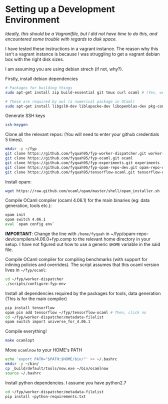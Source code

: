 # Setting up a Development Environment

*Ideally, this should be a Vagrantfile, but I did not have time to do this,
and encountered some trouble with regards to disk space.*

I have tested these instructions in a vagrant instance. The reason why this
isn't a vagrant instance is because I was struggling to get a vagrant debian
box with the right disk sizes.

I am assuming you are using debian strech (if not, why?).

Firstly, install debian dependencies

```bash
# Packages for building things
sudo apt-get install zip build-essential git tmux curl ocaml # (Yes, we need a system copy of OCaml)

# These are required by owl (a numerical package in OCaml)
sudo apt-get install libgsl0-dev liblapacke-dev libopenblas-dev pkg-config libplplot-dev libshp-dev m4 libffi-dev python-pip
```

Generate SSH keys

```bash
ssh-keygen
```

Clone all the relevant repos: (You will need to enter your github
credentials 5 times).

```bash
mkdir -p ~/fyp
git clone https://github.com/fyquah95/fyp-worker-dispatcher.git worker-dispatcher
git clone https://github.com/fyquah95/fyp-ocaml.git ocaml
git clone https://github.com/fyquah95/fyp-experiments.git experiments
git clone https://github.com/fyquah95/fyp-opam-repo-dev.git opam-repo-dev
git clone https://github.com/fyquah95/tensorflow-ocaml.git tensorflow-ocaml
```

Install opam:

```bash
wget https://raw.github.com/ocaml/opam/master/shell/opam_installer.sh -O - | sudo sh -s /usr/local/bin
```

Compile OCaml compiler (ocaml 4.06.1) for the main binaries (eg: data
generation, tools etc.):

```bash
opam init
opam switch 4.06.1
eval `opam config env`
```

**IMPORTANT**: Change the line with `/home/fyquah` in
~/fyp/opam-repo-dev/compilers/4.06.0+fyp.comp to the relevant home directory
in your setup. I have not figured out how to use a generic `$HOME` variable
in the said file.

Compile OCaml compiler for compiling benchmarks (with support for inlining
policies and overrides). The script assumes that this ocaml version lives
in `~/fyp/ocaml`:

```bash
cd ~/fyp/worker-dispatcher
./scripts/configure-fyp-env
```

Install all dependencies required by the packages for tools, data generation
(This is for the main compiler)

```bash
pip install tensorflow
opam pin add tensorflow ~/fyp/tensorflow-ocaml # Then, click no
cd ~/fyp/worker-dispatcher/metadata-filelist
opam switch import universe_for_4.06.1
```

Compile everything!

```bash
make ocamlopt
```

Move `ocamlnow` to your HOME's PATH

```bash
echo 'export PATH="$PATH:$HOME/bin/"' >> ~/.bashrc
mkdir -p ~/bin/
cp _build/default/tools/now.exe ~/bin/ocamlnow
source ~/.bashrc
```

Install python dependencies. I assume you have python2.7

```bash
cd ~/fyp/worker-dispatcher/metadata-filelist
pip install <python-requirements.txt
```
